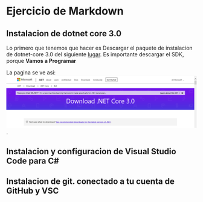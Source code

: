 
# Ejercicio de Markdown

## Instalacion de dotnet core 3.0
Lo primero que tenemos que hacer
es Descargar el paquete de instalacion de dotnet-core 3.0 del siguiente
[lugar](https://dotnet.microsoft.com/download/dotnet-core/3.0).
Es importante descargar el SDK, porque **Vamos a Programar**

La pagina se ve asi:
![Imagen de la pagina de dotnet-core 3.0](https://github.com/BrayanLuevano/POO-Enero-Junio-2020/blob/master/Setup/img/Net%20Core%203.0.PNG).

## Instalacion y configuracion de Visual Studio Code para C#


## Instalacion de git. conectado a tu cuenta de GitHub y VSC
